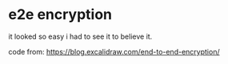 # e2e encryption

it looked so easy i had to see it to believe it.

code from: https://blog.excalidraw.com/end-to-end-encryption/
